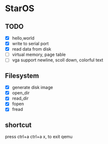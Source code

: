 # StarOS


## TODO
- [x] hello,world
- [x] write to serial port
- [x] read data from disk
- [ ] virtual memory, page table
- [ ] vga support newline, scoll down, colorful text

## Filesystem
- [x] generate disk image
- [x] open_dir
- [x] read_dir
- [x] fopen
- [x] fread

## shortcut

press ctrl+a ctrl+a x, to exit qemu
